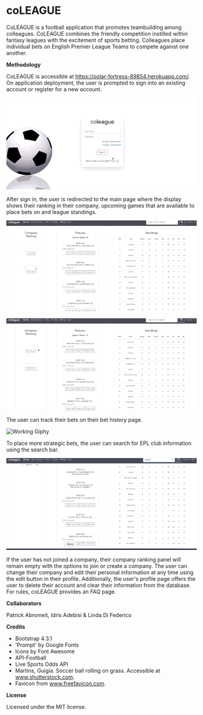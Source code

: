 # coLEAGUE

CoLEAGUE is a football application that promotes teambuilding among colleagues. CoLEAGUE combines the friendly competition instilled within fantasy leagues with the excitement of sports betting. Colleagues place individual bets on English Premier League Teams to compete against one another. 

**Methodology**

CoLEAGUE is accessible at https://polar-fortress-89854.herokuapp.com/. On application deployment, the user is prompted to sign into an existing account or register for a new account. 

![Working Giphy](/public/assets/media/registration.gif)

After sign in, the user is redirected to the main page where the display shows their ranking in their company, upcoming games that are available to place bets on and league standings. 

![Working Giphy](/public/assets/media/creatingCompany.gif)

![Working Giphy](/public/assets/media/joiningCompany.gif)

The user can track their bets on their bet history page. 

![Working Giphy](/public/assets/media/placingBets.gif)

To place more strategic bets, the user can search for EPL club information using the search bar. 

![Working Giphy](/public/assets/media/searchTeams.gif)

If the user has not joined a company, their company ranking panel will remain empty with the options to join or create a company. The user can change their company and edit their personal information at any time using the edit button in their profile. Additionally, the user's profile page offers the user to delete their account and clear their information from the database. For rules, coLEAGUE provides an FAQ page.

**Collaborators**

Patrick Abromeit,
Idris Adebisi &
Linda Di Federico

**Credits**

- Bootstrap 4.3.1
- 'Prompt' by Google Fonts
- Icons by Font Awesome
- API-Football
- Live Sports Odds API
- Martins, Guigia. Soccer ball rolling on grass. Accessible at www.shutterstock.com.
- Favicon from www.freefavicon.com.

**License**

Licensed under the MIT license.